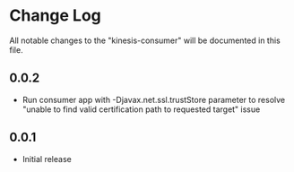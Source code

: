 # Change Log

All notable changes to the "kinesis-consumer" will be documented in this file.

## 0.0.2
- Run consumer app with -Djavax.net.ssl.trustStore parameter to resolve "unable to find valid certification path to requested target" issue

## 0.0.1

- Initial release
